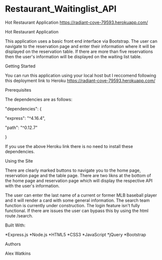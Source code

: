 # Restaurant_Waitinglist_API

Hot Restaurant Application
https://radiant-cove-79593.herokuapp.com/

Hot Restaurant Application

  This application uses a basic front end interface via Bootstrap. The user can navigate to the reservation page and enter their information where it will be displayed on the reservation table. If there are more than five reservations then the user's information will be displayed on the waiting list table.

Getting Started

  You can run this application using your local host but I reccomend following this deployment link to Heroku https://radiant-cove-79593.herokuapp.com/

Prerequisites

The dependencies are as follows:

"dependencies": {

 "express": "^4.16.4",
 
 "path": "^0.12.7"
 
}

If you use the above Heroku link there is no need to install these dependencies.

Using the Site

  There are clearly marked buttons to navigate you to the home page, reservation page and the table page. There are two likns at the bottom of the home page and reservation page which will display the respective API with the user's information.

The user can enter the last name of a current or former MLB baseball player and it will render a card with some general information. The search team function is currently under construction. The login feature isn't fully functional. If there are issues the user can bypass this by using the html route /search.

Built With:

*Express.js *Node.js *HTML5 *CSS3 *JavaScript *jQuery *Bootstrap 

Authors

Alex Watkins
